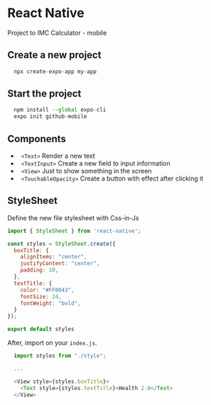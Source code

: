 # React Native

Project to IMC Calculator - mobile


## Create a new project

```js
  npx create-expo-app my-app
```


## Start the project

```js
  npm install --global expo-cli
  expo init github-mobile
```



## Components

- ` <Text>` Render a new text
- ` <TextInput>` Create a new field to input information
- ` <View>` Just to show something in the screen
- ` <TouchableOpacity>` Create a button with effect after clicking it


## StyleSheet

Define the new file stylesheet with Css-in-Js
```js
import { StyleSheet } from 'react-native';

const styles = StyleSheet.create({
  boxTitle: {
    alignItems: "center",
    justifyContent: "center",
    padding: 10,
  },
  textTitle: {
    color: "#FF0043",
    fontSize: 24,
    fontWeight: "bold",
  }
});

export default styles
```

After, import on your `index.js`.
```js
  import styles from "./style";

  ...

  <View style={styles.boxTitle}>
    <Text style={styles.textTitle}>Health 2.0</Text>
  </View>
```
